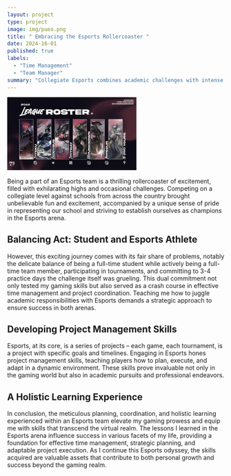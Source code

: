```yaml
---
layout: project
type: project
image: img/pueo.png
title: " Embracing the Esports Rollercoaster "
date: 2024-16-01
published: true
labels:
  - "Time Management"
  - "Team Manager"
summary: "Collegiate Esports combines academic challenges with intense gaming schedules, requiring effective time management and strategic teamwork. Beyond gaming skills, it offers a holistic learning experience in project management and teamwork applicable beyond the virtual arena"
---
```

<img width="300px" class="rounded float-start pe-4" src="../img/pueoroster.png">

Being a part of an Esports team is a thrilling rollercoaster of excitement, filled with exhilarating highs and occasional challenges. Competing on a collegiate level against schools from across the country brought unbelievable fun and excitement, accompanied by a unique sense of pride in representing our school and striving to establish ourselves as champions in the Esports arena. 

## Balancing Act: Student and Esports Athlete
However, this exciting journey comes with its fair share of problems, notably the delicate balance of being a full-time student while actively being a full-time team member, participating in tournaments, and committing to 3-4 practice days the challenge itself was grueling. This dual commitment not only tested my gaming skills but also served as a crash course in effective time management and project coordination. Teaching me how to juggle academic responsibilities with Esports demands a strategic approach to ensure success in both arenas.

## Developing Project Management Skills
Esports, at its core, is a series of projects – each game, each tournament, is a project with specific goals and timelines. Engaging in Esports hones project management skills, teaching players how to plan, execute, and adapt in a dynamic environment. These skills prove invaluable not only in the gaming world but also in academic pursuits and professional endeavors.

## A Holistic Learning Experience
In conclusion, the meticulous planning, coordination, and holistic learning experienced within an Esports team elevate my gaming prowess and equip me with skills that transcend the virtual realm. The lessons I learned in the Esports arena influence success in various facets of my life, providing a foundation for effective time management, strategic planning, and adaptable project execution. As I continue this Esports odyssey, the skills acquired are valuable assets that contribute to both personal growth and success beyond the gaming realm.
